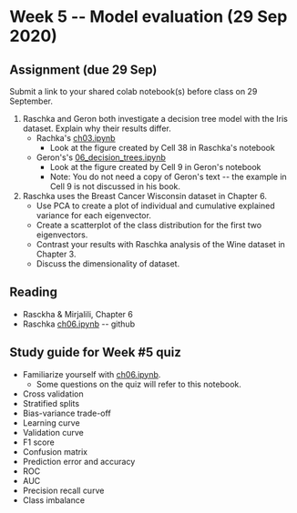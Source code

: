 
# Week 5 -- Model evaluation (29 Sep 2020)

## Assignment (due 29 Sep)

Submit a link to your shared colab notebook(s) before class on 29 September.

1. Raschka and Geron both investigate a decision tree model with the Iris dataset. Explain why their results differ.
    * Rachka's [ch03.ipynb](https://github.com/rasbt/python-machine-learning-book-3rd-edition/blob/master/ch03/ch03.ipynb)
        * Look at the figure created by Cell 38 in Raschka's notebook
    * Geron's's [06_decision_trees.ipynb](https://github.com/ageron/handson-ml2/blob/master/06_decision_trees.ipynb)
        * Look at the figure created by Cell 9 in Geron's notebook
        * Note: You do not need a copy of Geron's text -- the example in Cell 9 is not discussed in his book.
2. Raschka uses the Breast Cancer Wisconsin dataset in Chapter 6.
    * Use PCA to create a plot of individual and cumulative explained variance for each eigenvector.
    * Create a scatterplot of the class distribution for the first two eigenvectors.
    * Contrast your results with Raschka analysis of the Wine dataset in Chapter 3.
    * Discuss the dimensionality of dataset.

## Reading

* Rasckha & Mirjalili, Chapter 6
* Raschka [ch06.ipynb](https://github.com/rasbt/python-machine-learning-book-3rd-edition/blob/master/ch06/ch06.ipynb) -- github

## Study guide for Week #5 quiz

* Familiarize yourself with [ch06.ipynb](https://github.com/rasbt/python-machine-learning-book-3rd-edition/blob/master/ch06/ch06.ipynb). 
    * Some questions on the quiz will refer to this notebook.
* Cross validation
* Stratified splits
* Bias-variance trade-off
* Learning curve
* Validation curve
* F1 score
* Confusion matrix
* Prediction error and accuracy
* ROC
* AUC
* Precision recall curve
* Class imbalance
